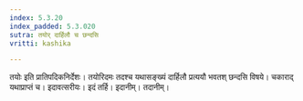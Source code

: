 ```yaml
---
index: 5.3.20
index_padded: 5.3.020
sutra: तयोर् दार्हिलौ च छन्दसि
vritti: kashika

---
```

तयोः इति प्रातिपदिकनिर्देशः। तयोरिदमः तदश्च यथासङ्ख्यं दार्हिलौ प्रत्ययौ भवतश् छन्दसि विषये। चकाराद् यथाप्राप्तं च। इदावत्सरीयः। इदं तर्हि। इदानीम्। तदानीम्।